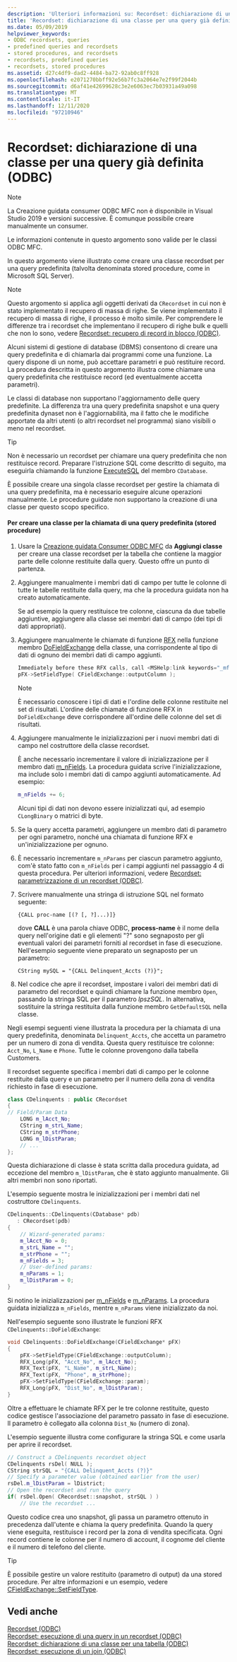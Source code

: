 ```yaml
---
description: 'Ulteriori informazioni su: Recordset: dichiarazione di una classe per una query predefinita (ODBC)'
title: 'Recordset: dichiarazione di una classe per una query già definita (ODBC)'
ms.date: 05/09/2019
helpviewer_keywords:
- ODBC recordsets, queries
- predefined queries and recordsets
- stored procedures, and recordsets
- recordsets, predefined queries
- recordsets, stored procedures
ms.assetid: d27c4df9-dad2-4484-ba72-92ab0c8ff928
ms.openlocfilehash: e2071270bbff92e56b7fc3a2064e7e2f99f2044b
ms.sourcegitcommit: d6af41e42699628c3e2e6063ec7b03931a49a098
ms.translationtype: MT
ms.contentlocale: it-IT
ms.lasthandoff: 12/11/2020
ms.locfileid: "97210946"
---
```

# <a name="recordset-declaring-a-class-for-a-predefined-query-odbc"></a>Recordset: dichiarazione di una classe per una query già definita (ODBC)

> [!NOTE]
> La Creazione guidata consumer ODBC MFC non è disponibile in Visual Studio 2019 e versioni successive. È comunque possibile creare manualmente un consumer.

Le informazioni contenute in questo argomento sono valide per le classi ODBC MFC.

In questo argomento viene illustrato come creare una classe recordset per una query predefinita (talvolta denominata stored procedure, come in Microsoft SQL Server).

> [!NOTE]
> Questo argomento si applica agli oggetti derivati da `CRecordset` in cui non è stato implementato il recupero di massa di righe. Se viene implementato il recupero di massa di righe, il processo è molto simile. Per comprendere le differenze tra i recordset che implementano il recupero di righe bulk e quelli che non lo sono, vedere [Recordset: recupero di record in blocco (ODBC)](../../data/odbc/recordset-fetching-records-in-bulk-odbc.md).

Alcuni sistemi di gestione di database (DBMS) consentono di creare una query predefinita e di chiamarla dai programmi come una funzione. La query dispone di un nome, può accettare parametri e può restituire record. La procedura descritta in questo argomento illustra come chiamare una query predefinita che restituisce record (ed eventualmente accetta parametri).

Le classi di database non supportano l'aggiornamento delle query predefinite. La differenza tra una query predefinita snapshot e una query predefinita dynaset non è l'aggiornabilità, ma il fatto che le modifiche apportate da altri utenti (o altri recordset nel programma) siano visibili o meno nel recordset.

> [!TIP]
> Non è necessario un recordset per chiamare una query predefinita che non restituisce record. Preparare l'istruzione SQL come descritto di seguito, ma eseguirla chiamando la funzione [ExecuteSQL](../../mfc/reference/cdatabase-class.md#executesql) del membro `CDatabase`.

È possibile creare una singola classe recordset per gestire la chiamata di una query predefinita, ma è necessario eseguire alcune operazioni manualmente. Le procedure guidate non supportano la creazione di una classe per questo scopo specifico.

#### <a name="to-create-a-class-for-calling-a-predefined-query-stored-procedure"></a>Per creare una classe per la chiamata di una query predefinita (stored procedure)

1. Usare la [Creazione guidata Consumer ODBC MFC](../../mfc/reference/adding-an-mfc-odbc-consumer.md) da **Aggiungi classe** per creare una classe recordset per la tabella che contiene la maggior parte delle colonne restituite dalla query. Questo offre un punto di partenza.

1. Aggiungere manualmente i membri dati di campo per tutte le colonne di tutte le tabelle restituite dalla query, ma che la procedura guidata non ha creato automaticamente.

   Se ad esempio la query restituisce tre colonne, ciascuna da due tabelle aggiuntive, aggiungere alla classe sei membri dati di campo (dei tipi di dati appropriati).

1. Aggiungere manualmente le chiamate di funzione [RFX](../../data/odbc/record-field-exchange-rfx.md) nella funzione membro [DoFieldExchange](../../mfc/reference/crecordset-class.md#dofieldexchange) della classe, una corrispondente al tipo di dati di ognuno dei membri dati di campo aggiunti.

    ```cpp
    Immediately before these RFX calls, call <MSHelp:link keywords="_mfc_CFieldExchange.3a3a.SetFieldType" TABINDEX="0">SetFieldType</MSHelp:link>, as shown here:
    pFX->SetFieldType( CFieldExchange::outputColumn );
    ```

    > [!NOTE]
    >  È necessario conoscere i tipi di dati e l'ordine delle colonne restituite nel set di risultati. L'ordine delle chiamate di funzione RFX in `DoFieldExchange` deve corrispondere all'ordine delle colonne del set di risultati.

1. Aggiungere manualmente le inizializzazioni per i nuovi membri dati di campo nel costruttore della classe recordset.

   È anche necessario incrementare il valore di inizializzazione per il membro dati [m_nFields](../../mfc/reference/crecordset-class.md#m_nfields). La procedura guidata scrive l'inizializzazione, ma include solo i membri dati di campo aggiunti automaticamente. Ad esempio:

    ```cpp
    m_nFields += 6;
    ```

   Alcuni tipi di dati non devono essere inizializzati qui, ad esempio `CLongBinary` o matrici di byte.

1. Se la query accetta parametri, aggiungere un membro dati di parametro per ogni parametro, nonché una chiamata di funzione RFX e un'inizializzazione per ognuno.

1. È necessario incrementare `m_nParams` per ciascun parametro aggiunto, com'è stato fatto con `m_nFields` per i campi aggiunti nel passaggio 4 di questa procedura. Per ulteriori informazioni, vedere [Recordset: parametrizzazione di un recordset (ODBC)](../../data/odbc/recordset-parameterizing-a-recordset-odbc.md).

1. Scrivere manualmente una stringa di istruzione SQL nel formato seguente:

    ```
    {CALL proc-name [(? [, ?]...)]}
    ```

   dove **CALL** è una parola chiave ODBC, **process-name** è il nome della query nell'origine dati e gli elementi "?" sono segnaposto per gli eventuali valori dei parametri forniti al recordset in fase di esecuzione. Nell'esempio seguente viene preparato un segnaposto per un parametro:

    ```
    CString mySQL = "{CALL Delinquent_Accts (?)}";
    ```

1. Nel codice che apre il recordset, impostare i valori dei membri dati di parametro del recordset e quindi chiamare la funzione membro `Open`, passando la stringa SQL per il parametro *lpszSQL*. In alternativa, sostituire la stringa restituita dalla funzione membro `GetDefaultSQL` nella classe.

Negli esempi seguenti viene illustrata la procedura per la chiamata di una query predefinita, denominata `Delinquent_Accts`, che accetta un parametro per un numero di zona di vendita. Questa query restituisce tre colonne: `Acct_No`, `L_Name` e `Phone`. Tutte le colonne provengono dalla tabella Customers.

Il recordset seguente specifica i membri dati di campo per le colonne restituite dalla query e un parametro per il numero della zona di vendita richiesto in fase di esecuzione.

```cpp
class CDelinquents : public CRecordset
{
// Field/Param Data
    LONG m_lAcct_No;
    CString m_strL_Name;
    CString m_strPhone;
    LONG m_lDistParam;
    // ...
};
```

Questa dichiarazione di classe è stata scritta dalla procedura guidata, ad eccezione del membro `m_lDistParam`, che è stato aggiunto manualmente. Gli altri membri non sono riportati.

L'esempio seguente mostra le inizializzazioni per i membri dati nel costruttore `CDelinquents`.

```cpp
CDelinquents::CDelinquents(CDatabase* pdb)
   : CRecordset(pdb)
{
    // Wizard-generated params:
    m_lAcct_No = 0;
    m_strL_Name = "";
    m_strPhone = "";
    m_nFields = 3;
    // User-defined params:
    m_nParams = 1;
    m_lDistParam = 0;
}
```

Si notino le inizializzazioni per [m_nFields](../../mfc/reference/crecordset-class.md#m_nfields) e [m_nParams](../../mfc/reference/crecordset-class.md#m_nparams). La procedura guidata inizializza `m_nFields`, mentre `m_nParams` viene inizializzato da noi.

Nell'esempio seguente sono illustrate le funzioni RFX `CDelinquents::DoFieldExchange`:

```cpp
void CDelinquents::DoFieldExchange(CFieldExchange* pFX)
{
    pFX->SetFieldType(CFieldExchange::outputColumn);
    RFX_Long(pFX, "Acct_No", m_lAcct_No);
    RFX_Text(pFX, "L_Name", m_strL_Name);
    RFX_Text(pFX, "Phone", m_strPhone);
    pFX->SetFieldType(CFieldExchange::param);
    RFX_Long(pFX, "Dist_No", m_lDistParam);
}
```

Oltre a effettuare le chiamate RFX per le tre colonne restituite, questo codice gestisce l'associazione del parametro passato in fase di esecuzione. Il parametro è collegato alla colonna `Dist_No` (numero di zona).

L'esempio seguente illustra come configurare la stringa SQL e come usarla per aprire il recordset.

```cpp
// Construct a CDelinquents recordset object
CDelinquents rsDel( NULL );
CString strSQL = "{CALL Delinquent_Accts (?)}"
// Specify a parameter value (obtained earlier from the user)
rsDel.m_lDistParam = lDistrict;
// Open the recordset and run the query
if( rsDel.Open( CRecordset::snapshot, strSQL ) )
    // Use the recordset ...
```

Questo codice crea uno snapshot, gli passa un parametro ottenuto in precedenza dall'utente e chiama la query predefinita. Quando la query viene eseguita, restituisce i record per la zona di vendita specificata. Ogni record contiene le colonne per il numero di account, il cognome del cliente e il numero di telefono del cliente.

> [!TIP]
> È possibile gestire un valore restituito (parametro di output) da una stored procedure. Per altre informazioni e un esempio, vedere [CFieldExchange::SetFieldType](../../mfc/reference/cfieldexchange-class.md#setfieldtype).

## <a name="see-also"></a>Vedi anche

[Recordset (ODBC)](../../data/odbc/recordset-odbc.md)<br/>
[Recordset: esecuzione di una query in un recordset (ODBC)](../../data/odbc/recordset-requerying-a-recordset-odbc.md)<br/>
[Recordset: dichiarazione di una classe per una tabella (ODBC)](../../data/odbc/recordset-declaring-a-class-for-a-table-odbc.md)<br/>
[Recordset: esecuzione di un join (ODBC)](../../data/odbc/recordset-performing-a-join-odbc.md)
